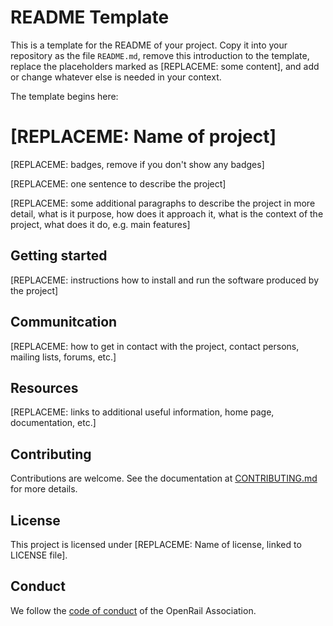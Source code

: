 # README Template

This is a template for the README of your project. Copy it into your repository as the file `README.md`, remove this introduction to the template, replace the placeholders marked as [REPLACEME: some content], and add or change whatever else is needed in your context.

The template begins here:

# [REPLACEME: Name of project]

[REPLACEME: badges, remove if you don't show any badges]

[REPLACEME: one sentence to describe the project]

[REPLACEME: some additional paragraphs to describe the project in more detail, what is it purpose, how does it approach it, what is the context of the project, what does it do, e.g. main features]

## Getting started

[REPLACEME: instructions how to install and run the software produced by the project]

## Communitcation

[REPLACEME: how to get in contact with the project, contact persons, mailing lists, forums, etc.]

## Resources

[REPLACEME: links to additional useful information, home page, documentation, etc.]

## Contributing

Contributions are welcome. See the documentation at [CONTRIBUTING.md](CONTRIBUTING.md) for more details.

## License

This project is licensed under [REPLACEME: Name of license, linked to LICENSE file].

## Conduct

We follow the [code of conduct](CODE_OF_CONDUCT.md) of the OpenRail Association.
